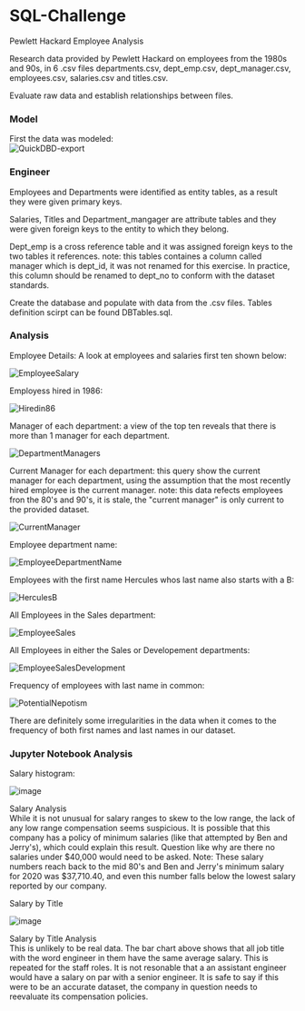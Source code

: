 # SQL-Challenge
Pewlett Hackard Employee Analysis

Research data provided by Pewlett Hackard on employees from the 1980s and 90s, in 6 .csv files departments.csv, dept_emp.csv, dept_manager.csv, employees.csv, salaries.csv and titles.csv. 

Evaluate raw data and establish relationships between files. 

### Model

First the data was modeled:  
![QuickDBD-export](https://user-images.githubusercontent.com/98897041/167202893-391bd653-02ed-450e-a833-f36f232da6e6.png)

### Engineer

Employees and Departments were identified as entity tables, as a result they were given primary keys. 

Salaries, Titles and Department_mangager are attribute tables and they were given foreign keys to the entity to which they belong. 

Dept_emp is a cross reference table and it was assigned foreign keys to the two tables it references. note: this tables containes a column called manager which is dept_id, it was not renamed for this exercise. In practice, this column should be renamed to dept_no to conform with the dataset standards. 

Create the database and populate with data from the .csv files. Tables definition scirpt can be found DBTables.sql.

### Analysis

Employee Details:  A look at employees and salaries first ten shown below:  

![EmployeeSalary](https://user-images.githubusercontent.com/98897041/167205385-90d38805-1cd6-40d8-8fd8-a938b0fb1e21.PNG)

Employess hired in 1986: 

![Hiredin86](https://user-images.githubusercontent.com/98897041/167205736-b9e12693-4a14-408f-9081-4d4502b0e551.PNG)

Manager of each department: a view of the top ten reveals that there is more than 1 manager for each department. 

![DepartmentManagers](https://user-images.githubusercontent.com/98897041/167205952-458ec345-16eb-4d90-9600-2dfe57287db4.PNG)

Current Manager for each department: this query show the current manager for each department, using the assumption that the most recently hired employee is the current manager. note: this data refects employees fron the 80's and 90's, it is stale, the "current manager" is only current to the provided dataset. 

![CurrentManager](https://user-images.githubusercontent.com/98897041/167206312-eb4e0aa3-e628-484b-ab0c-49704a7c2c01.PNG)

Employee department name:

![EmployeeDepartmentName](https://user-images.githubusercontent.com/98897041/167206412-4cf6affd-7491-4f2b-8b13-da65339f6b86.PNG)

Employees with the first name Hercules whos last name also starts with a B:

![HerculesB](https://user-images.githubusercontent.com/98897041/167206585-4ac96591-7787-475e-8193-4c508fe2df1b.PNG)

All Employees in the Sales department:

![EmployeeSales](https://user-images.githubusercontent.com/98897041/167206690-7531edd7-c416-4aea-82e7-53b385dd1cc2.PNG)

All Employees in either the Sales or Developement departments:

![EmployeeSalesDevelopment](https://user-images.githubusercontent.com/98897041/167206835-907f38cf-05ea-4395-86fc-53071ff846d4.PNG)

Frequency of employees with last name in common:

![PotentialNepotism](https://user-images.githubusercontent.com/98897041/167207006-9eeb64dc-f3e3-49a5-a636-c742cbebfe4e.PNG)

There are definitely some irregularities in the data when it comes to the frequency of both first names and last names in our dataset. 

### Jupyter Notebook Analysis

Salary histogram: 

![image](https://user-images.githubusercontent.com/98897041/167207459-b5aea45c-473a-4a3f-94bf-6300993f172c.png)

Salary Analysis  
While it is not unusual for salary ranges to skew to the low range, the lack of any low range compensation seems suspicious. It is possible that this company has a policy of minimum salaries (like that attempted by Ben and Jerry's), which could explain this result. Question like why are there no salaries under $40,000 would need to be asked.
Note: These salary numbers reach back to the mid 80's and Ben and Jerry's minimum salary for 2020 was $37,710.40, and even this number falls below the lowest salary reported by our company.


Salary by Title 

![image](https://user-images.githubusercontent.com/98897041/167207670-fd530908-ac8c-4200-8cd5-f3715aec2997.png)

Salary by Title Analysis  
This is unlikely to be real data. The bar chart above shows that all job title with the word engineer in them have the same average salary. This is repeated for the staff roles. It is not resonable that a an assistant engineer would have a salary on par with a senior engineer. It is safe to say if this were to be an accurate dataset, the company in question needs to reevaluate its compensation policies.

